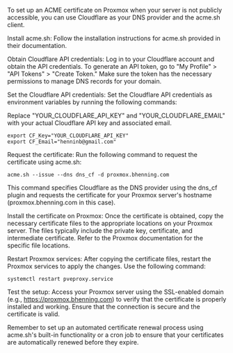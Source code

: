 To set up an ACME certificate on Proxmox when your server is not publicly accessible, you can use Cloudflare as your DNS provider and the acme.sh client.

Install acme.sh: Follow the installation instructions for acme.sh provided in their documentation.

Obtain Cloudflare API credentials: Log in to your Cloudflare account and obtain the API credentials. To generate an API token, go to "My Profile" > "API Tokens" > "Create Token." Make sure the token has the necessary permissions to manage DNS records for your domain.

Set the Cloudflare API credentials: Set the Cloudflare API credentials as environment variables by running the following commands:

Replace "YOUR_CLOUDFLARE_API_KEY" and "YOUR_CLOUDFLARE_EMAIL" with your actual Cloudflare API key and associated email.
```
export CF_Key="YOUR_CLOUDFLARE_API_KEY"
export CF_Email="henninb@gmail.com"
```


Request the certificate: Run the following command to request the certificate using acme.sh:

```
acme.sh --issue --dns dns_cf -d proxmox.bhenning.com
```

This command specifies Cloudflare as the DNS provider using the dns_cf plugin and requests the certificate for your Proxmox server's hostname (proxmox.bhenning.com in this case).

Install the certificate on Proxmox: Once the certificate is obtained, copy the necessary certificate files to the appropriate locations on your Proxmox server. The files typically include the private key, certificate, and intermediate certificate. Refer to the Proxmox documentation for the specific file locations.

Restart Proxmox services: After copying the certificate files, restart the Proxmox services to apply the changes. Use the following command:

```
systemctl restart pveproxy.service
```

Test the setup: Access your Proxmox server using the SSL-enabled domain (e.g., https://proxmox.bhenning.com) to verify that the certificate is properly installed and working. Ensure that the connection is secure and the certificate is valid.

Remember to set up an automated certificate renewal process using acme.sh's built-in functionality or a cron job to ensure that your certificates are automatically renewed before they expire.
